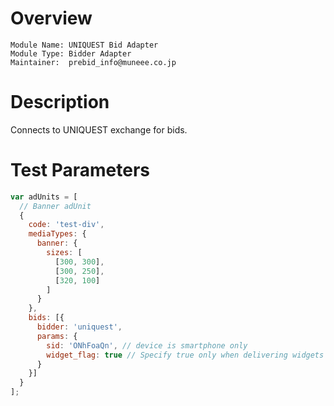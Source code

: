 # Overview

```
Module Name: UNIQUEST Bid Adapter
Module Type: Bidder Adapter
Maintainer:  prebid_info@muneee.co.jp
```

# Description
Connects to UNIQUEST exchange for bids.

# Test Parameters
```js
var adUnits = [
  // Banner adUnit
  {
    code: 'test-div',
    mediaTypes: {
      banner: {
        sizes: [
          [300, 300],
          [300, 250],
          [320, 100]
        ]
      }
    },
    bids: [{
      bidder: 'uniquest',
      params: {
        sid: 'ONhFoaQn', // device is smartphone only
        widget_flag: true // Specify true only when delivering widgets
      }
    }]
  }
];
```
